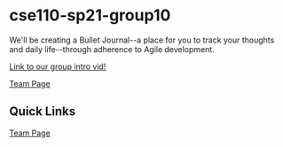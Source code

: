 # cse110-sp21-group10
We'll be creating a Bullet Journal--a place for you to track your thoughts and daily life--through adherence to Agile development.

[Link to our group intro vid!](https://youtu.be/TEGurr5URH4)

[Team Page](admin/team.md)

## Quick Links

[Team Page](admin/meetings)
